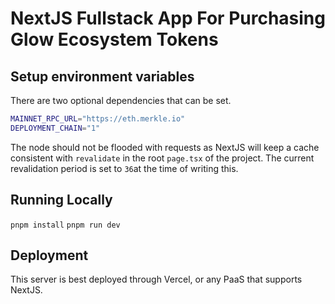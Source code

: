 # NextJS Fullstack App For Purchasing Glow Ecosystem Tokens


## Setup environment variables
There are two optional dependencies that can be set.

```bash
MAINNET_RPC_URL="https://eth.merkle.io"
DEPLOYMENT_CHAIN="1"
```

The node should not be flooded with requests as NextJS will keep a cache
consistent with `revalidate` in the root `page.tsx` of the project. The current revalidation period is set to `36`at the time of writing this.



## Running Locally
`pnpm install`
`pnpm run dev`


## Deployment
This server is best deployed through Vercel, or any PaaS that supports NextJS.